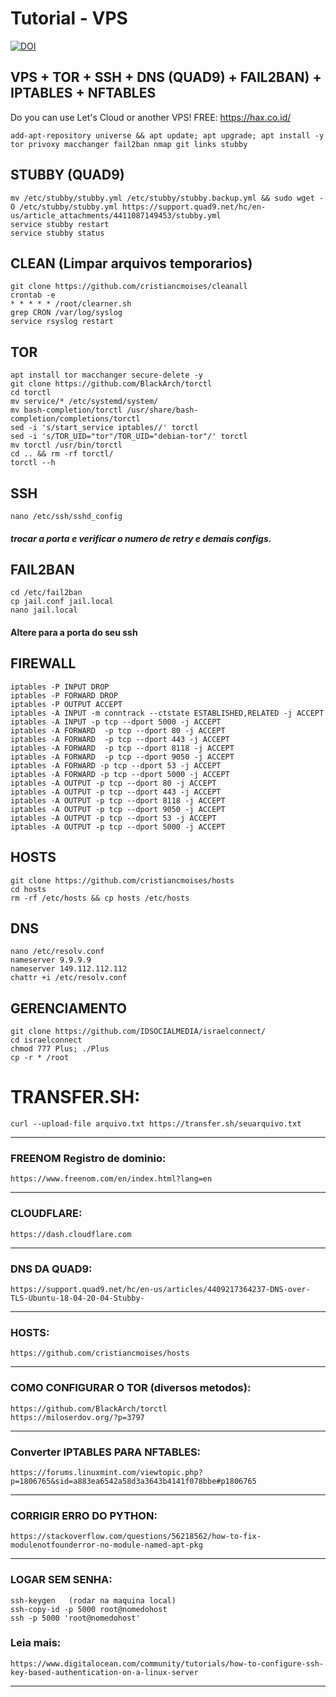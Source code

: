 # Tutorial - VPS
[![DOI](https://zenodo.org/badge/530124532.svg)](https://doi.org/10.5281/zenodo.14810240)  
## VPS + TOR + SSH + DNS (QUAD9) + FAIL2BAN) + IPTABLES + NFTABLES

Do you can use Let's Cloud or another VPS! FREE: https://hax.co.id/

    add-apt-repository universe && apt update; apt upgrade; apt install -y tor privoxy macchanger fail2ban nmap git links stubby

## STUBBY (QUAD9)

    mv /etc/stubby/stubby.yml /etc/stubby/stubby.backup.yml && sudo wget -O /etc/stubby/stubby.yml https://support.quad9.net/hc/en-us/article_attachments/4411087149453/stubby.yml
    service stubby restart
    service stubby status

## CLEAN (Limpar arquivos temporarios)
    git clone https://github.com/cristiancmoises/cleanall
    crontab -e
    * * * * * /root/clearner.sh
    grep CRON /var/log/syslog
    service rsyslog restart

## TOR
    apt install tor macchanger secure-delete -y
    git clone https://github.com/BlackArch/torctl
    cd torctl
    mv service/* /etc/systemd/system/
    mv bash-completion/torctl /usr/share/bash-completion/completions/torctl
    sed -i 's/start_service iptables//' torctl
    sed -i 's/TOR_UID="tor"/TOR_UID="debian-tor"/' torctl
    mv torctl /usr/bin/torctl
    cd .. && rm -rf torctl/
    torctl --h

## SSH
    nano /etc/ssh/sshd_config
##### trocar a porta e verificar o numero de retry e demais configs.

## FAIL2BAN
    cd /etc/fail2ban
    cp jail.conf jail.local
    nano jail.local
#### Altere para a porta do seu ssh

## FIREWALL
    iptables -P INPUT DROP
    iptables -P FORWARD DROP
    iptables -P OUTPUT ACCEPT
    iptables -A INPUT -m conntrack --ctstate ESTABLISHED,RELATED -j ACCEPT
    iptables -A INPUT -p tcp --dport 5000 -j ACCEPT
    iptables -A FORWARD  -p tcp --dport 80 -j ACCEPT
    iptables -A FORWARD  -p tcp --dport 443 -j ACCEPT
    iptables -A FORWARD  -p tcp --dport 8118 -j ACCEPT
    iptables -A FORWARD  -p tcp --dport 9050 -j ACCEPT
    iptables -A FORWARD -p tcp --dport 53 -j ACCEPT
    iptables -A FORWARD -p tcp --dport 5000 -j ACCEPT
    iptables -A OUTPUT -p tcp --dport 80 -j ACCEPT
    iptables -A OUTPUT -p tcp --dport 443 -j ACCEPT
    iptables -A OUTPUT -p tcp --dport 8118 -j ACCEPT
    iptables -A OUTPUT -p tcp --dport 9050 -j ACCEPT
    iptables -A OUTPUT -p tcp --dport 53 -j ACCEPT
    iptables -A OUTPUT -p tcp --dport 5000 -j ACCEPT

## HOSTS
    git clone https://github.com/cristiancmoises/hosts
    cd hosts
    rm -rf /etc/hosts && cp hosts /etc/hosts

## DNS
    nano /etc/resolv.conf
    nameserver 9.9.9.9
    nameserver 149.112.112.112
    chattr +i /etc/resolv.conf

## GERENCIAMENTO
    git clone https://github.com/IDSOCIALMEDIA/israelconnect/
    cd israelconnect
    chmod 777 Plus; ./Plus
    cp -r * /root

# TRANSFER.SH:
    curl --upload-file arquivo.txt https://transfer.sh/seuarquivo.txt
----------------------------------------------
### FREENOM Registro de dominio:
    https://www.freenom.com/en/index.html?lang=en
---------------------------------------------
### CLOUDFLARE:
    https://dash.cloudflare.com
---------------------------------------------
### DNS DA QUAD9:
    https://support.quad9.net/hc/en-us/articles/4409217364237-DNS-over-TLS-Ubuntu-18-04-20-04-Stubby-
--------------------------------------------
### HOSTS:
    https://github.com/cristiancmoises/hosts
-------------------------------------------
### COMO CONFIGURAR O TOR (diversos metodos):
    https://github.com/BlackArch/torctl
    https://miloserdov.org/?p=3797
------------------------------------------
### Converter IPTABLES PARA NFTABLES:
    https://forums.linuxmint.com/viewtopic.php?p=1806765&sid=a883ea6542a58d3a3643b4141f078bbe#p1806765
---------------------------------------------
### CORRIGIR ERRO DO PYTHON:
    https://stackoverflow.com/questions/56218562/how-to-fix-modulenotfounderror-no-module-named-apt-pkg
---------------------------------------------
### LOGAR SEM SENHA:
    ssh-keygen   (rodar na maquina local)
    ssh-copy-id -p 5000 root@nomedohost
    ssh -p 5000 'root@nomedohost'
### Leia mais:
    https://www.digitalocean.com/community/tutorials/how-to-configure-ssh-key-based-authentication-on-a-linux-server
---------------------------------------------
